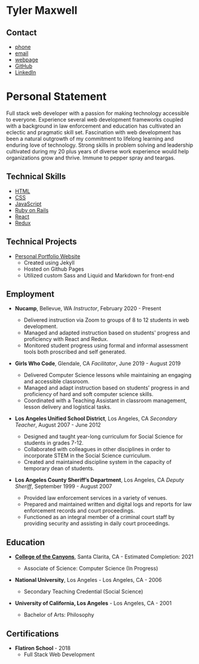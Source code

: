 
# Tyler Maxwell

## Contact

- [phone]
- [email]
- [webpage]
- [GitHub]
- [LinkedIn]

# Personal Statement

Full stack web developer with a passion for making technology accessible to everyone.  Experience several web development frameworks coupled with a background in law enforcement and education has cultivated an eclectic and pragmatic skill set. Fascination with web development has been a natural outgrowth of my commitment to lifelong learning and enduring love of technology. Strong skills in problem solving and leadership cultivated during my 20 plus years of diverse work experience would help organizations grow and thrive. Immune to pepper spray and teargas. 

## Technical Skills

- [HTML]()
- [CSS]()
- [JavaScript]()
- [Ruby on Rails]()
- [React]()
- [Redux]()

## Technical Projects

- [Personal Portfolio Website]
  + Created using Jekyll 
  + Hosted on Github Pages
  + Utilized custom Sass and Liquid and Markdown for front-end

## Employment

- **Nucamp**, Bellevue, WA *Instructor*, February 2020 - Present
  + Delivered instruction via Zoom to groups of 8 to 12 students in web development.
  + Managed and adapted instruction based on students' progress and proficiency with React and Redux. 
  + Monitored student progress using formal and informal assessment tools both proscribed and self generated. 

- **Girls Who Code**, Glendale, CA *Facilitator*, June 2019 - August 2019
  + Delivered Computer Science lessons while maintaining an engaging and accessible classroom. 
  + Managed and adapt instruction based on students’ progress in and proficiency of hard and soft computer science skills. 
  + Coordinated with a Teaching Assistant in classroom management, lesson delivery and logistical tasks.

- **Los Angeles Unified School District**, Los Angeles, CA *Secondary Teacher*, August 2007 - June 2012
  + Designed and taught year-long curriculum for Social Science for students in grades 7-12.
  + Collaborated with colleagues in other disciplines in order to incorporate STEM in the Social Science curriculum.
  + Created and maintained discipline system in the capacity of temporary dean of students.


- **Los Angeles County Sheriff’s Department**, Los Angeles, CA *Deputy Sheriff*, September 1999 - August 2007
  + Provided law enforcement services in a variety of venues.
  + Prepared and maintained written and digital logs and reports for law enforcement records and court proceedings.
  + Functioned as an integral member of a criminal court staff by providing security and assisting in daily court proceedings.


## Education

- **[College of the Canyons]**, Santa Clarita, CA - Estimated Completion: 2021
  + Associate of Science: Computer Science (In Progress) 

- **National University**, Los Angeles - Los Angeles, CA - 2006
  + Secondary Teaching Credential (Social Science) 

- **University of California, Los Angeles** - Los Angeles, CA - 2001 
  + Bachelor of Arts: Philosophy

## Certifications

- **Flatiron School** - 2018
  + Full Stack Web Development

[phone]:tel:8185191814
[webpage]:https://www.tylermaxwell.co
[email]: mailto:tylermaxwell661@gmail.com
[GitHub]:https://github.com/tmax818
[Twitter]:https://twitter.com/tmax818
[College of the Canyons]: https://www.canyons.edu/
[LinkedIn]:https://www.linkedin.com/in/tylermaxwell
[Personal Portfolio Website]:https://www.tylermaxwell.co